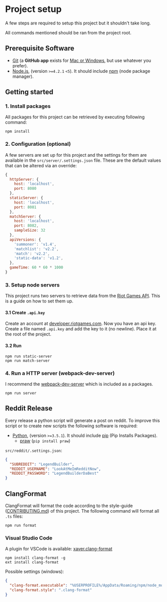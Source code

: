 # Project setup

A few steps are required to setup this project but it shouldn't take long.

All commands mentioned should be ran from the project root.

## Prerequisite Software

* [Git](http://git-scm.com) (a **GitHub app** exists for [Mac or Windows](http://desktop.github.com), but use whatever you prefer).
* [Node.js](http://nodejs.org), (version `>=4.2.1` `<5`). It should include [npm](https://www.npmjs.com/) (node package manager).

## Getting started

### 1. Install packages
All packages for this project can be retrieved by executing following command:
```
npm install
```

### 2. Configuration (optional)
A few servers are set up for this project and the settings for them are available in the `src/server/.settings.json` file.
These are the default values that can be altered via an override:
```Javascript
{
  httpServer: {
    host: 'localhost',
    port: 8080
  },
  staticServer: {
    host: 'localhost',
    port: 8081
  },
  matchServer: {
    host: 'localhost',
    port: 8082,
    sampleSize: 32
  },
  apiVersions: {
    'summoner': 'v1.4',
    'matchlist': 'v2.2',
    'match': 'v2.2',
    'static-data': 'v1.2',
  },
  gameTime: 60 * 60 * 1000
}
```

### 3. Setup node servers
This project runs two servers to retrieve data from the [Riot Games API](https://developer.riotgames.com/).
This is a guide on how to set them up.

#### 3.1 Create `.api.key`
Create an account at [developer.riotgames.com](https://developer.riotgames.com/). Now you have an api key.
Create a file named `.api.key` and add the key to it (no newline). Place it at the root of the project.

#### 3.2 Run
```
npm run static-server
npm run match-server
```

### 4. Run a HTTP server (webpack-dev-server)
I recommend the [webpack-dev-server](https://github.com/webpack/webpack-dev-server) which is included as a packages.

```
npm run server
```

## Reddit Release
Every release a python script will generate a post on reddit. To improve this script or to create new scripts the following software is required:

* [Python](https://www.python.org/downloads/), (version `>=3.5.1`). It should include [pip](https://pypi.python.org/pypi/pip) (Pip Installs Packages). 
  * [praw](https://praw.readthedocs.org) (`pip install praw`)

`src/reddit/.settings.json`:
```JSON
{
  "SUBREDDIT": "LegendBuilder",
  "REDDIT_USERNAME": "LookAtMeImRedditNow",
  "REDDIT_PASSWORD": "LegendBuilderDaBest"
}
```

## <a name="clang-format"></a> ClangFormat
ClangFormat will format the code according to the style-guide ([CONTRIBUTING.md](CONTRIBUTING#rules)) of this project.
The following command will format all `.ts` files:
```
npm run format
```

### Visual Studio Code
A plugin for VSCode is available: [xaver.clang-format](https://marketplace.visualstudio.com/items?itemName=xaver.clang-format)

```
npm install clang-format -g
ext install clang-format
```

Possible settings (windows):
```JSON
{
  "clang-format.executable": "%USERPROFILE%/AppData/Roaming/npm/node_modules/clang-format/bin/win32/clang-format",
  "clang-format.style": ".clang-format"
}
```
